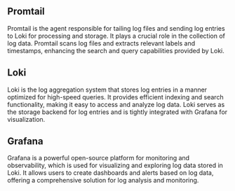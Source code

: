 ## Promtail
Promtail is the agent responsible for tailing log files and sending log entries to Loki for processing and storage. It plays a crucial role in the collection of log data. Promtail scans log files and extracts relevant labels and timestamps, enhancing the search and query capabilities provided by Loki.

## Loki
Loki is the log aggregation system that stores log entries in a manner optimized for high-speed queries. It provides efficient indexing and search functionality, making it easy to access and analyze log data. Loki serves as the storage backend for log entries and is tightly integrated with Grafana for visualization.

## Grafana
Grafana is a powerful open-source platform for monitoring and observability, which is used for visualizing and exploring log data stored in Loki. It allows users to create dashboards and alerts based on log data, offering a comprehensive solution for log analysis and monitoring.